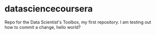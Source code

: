 # datasciencecoursera
Repo for the Data Scientist's Toolbox, my first repository.
I am testing out how to commit a change, hello world?
